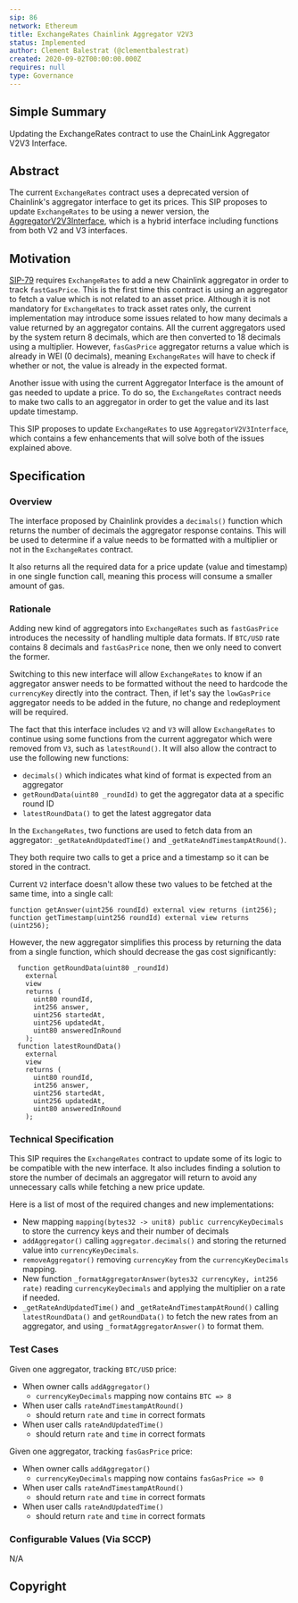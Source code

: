 ```yaml
---
sip: 86
network: Ethereum
title: ExchangeRates Chainlink Aggregator V2V3
status: Implemented
author: Clement Balestrat (@clementbalestrat)
created: 2020-09-02T00:00:00.000Z
requires: null
type: Governance
---
```


## Simple Summary

<!--"If you can't explain it simply, you don't understand it well enough." Simply describe the outcome the proposed changes intends to achieve. This should be non-technical and accessible to a casual community member.-->

Updating the ExchangeRates contract to use the ChainLink Aggregator V2V3 Interface.

## Abstract

<!--A short (~200 word) description of the proposed change, the abstract should clearly describe the proposed change. This is what *will* be done if the SIP is implemented, not *why* it should be done or *how* it will be done. If the SIP proposes deploying a new contract, write, "we propose to deploy a new contract that will do x".-->

The current `ExchangeRates` contract uses a deprecated version of Chainlink's aggregator interface to get its prices. This SIP proposes to update `ExchangeRates` to be using a newer version, the [AggregatorV2V3Interface](https://github.com/smartcontractkit/chainlink/blob/master/evm-contracts/src/v0.6/interfaces/AggregatorV2V3Interface.sol), which is a hybrid interface including functions from both V2 and V3 interfaces.

## Motivation

<!--This is the problem statement. This is the *why* of the SIP. It should clearly explain *why* the current state of the protocol is inadequate.  It is critical that you explain *why* the change is needed, if the SIP proposes changing how something is calculated, you must address *why* the current calculation is inaccurate or wrong. This is not the place to describe how the SIP will address the issue!-->

[SIP-79](https://sips.synthetix.io/sips/sip-79) requires `ExchangeRates` to add a new Chainlink aggregator in order to track `fastGasPrice`. This is the first time this contract is using an aggregator to fetch a value which is not related to an asset price. Although it is not mandatory for `ExchangeRates` to track asset rates only, the current implementation may introduce some issues related to how many decimals a value returned by an aggregator contains.
All the current aggregators used by the system return 8 decimals, which are then converted to 18 decimals using a multiplier.
However, `fasGasPrice` aggregator returns a value which is already in WEI (0 decimals), meaning `ExchangeRates` will have to check if whether or not, the value is already in the expected format.

Another issue with using the current Aggregator Interface is the amount of gas needed to update a price. To do so, the `ExchangeRates` contract needs to make two calls to an aggregator in order to get the value and its last update timestamp.

This SIP proposes to update `ExchangeRates` to use `AggregatorV2V3Interface`, which contains a few enhancements that will solve both of the issues explained above.

## Specification

<!--The specification should describe the syntax and semantics of any new feature, there are five sections
1. Overview
2. Rationale
3. Technical Specification
4. Test Cases
5. Configurable Values
-->

### Overview

<!--This is a high level overview of *how* the SIP will solve the problem. The overview should clearly describe how the new feature will be implemented.-->

The interface proposed by Chainlink provides a `decimals()` function which returns the number of decimals the aggregator response contains. This will be used to determine if a value needs to be formatted with a multiplier or not in the `ExchangeRates` contract.

It also returns all the required data for a price update (value and timestamp) in one single function call, meaning this process will consume a smaller amount of gas.

### Rationale

<!--This is where you explain the reasoning behind how you propose to solve the problem. Why did you propose to implement the change in this way, what were the considerations and trade-offs. The rationale fleshes out what motivated the design and why particular design decisions were made. It should describe alternate designs that were considered and related work. The rationale may also provide evidence of consensus within the community, and should discuss important objections or concerns raised during discussion.-->

Adding new kind of aggregators into `ExchangeRates` such as `fastGasPrice` introduces the necessity of handling multiple data formats. If `BTC/USD` rate contains 8 decimals and `fastGasPrice` none, then we only need to convert the former.

Switching to this new interface will allow `ExchangeRates` to know if an aggregator answer needs to be formatted without the need to hardcode the `currencyKey` directly into the contract. Then, if let's say the `lowGasPrice` aggregator needs to be added in the future, no change and redeployment will be required.

The fact that this interface includes `V2` and `V3` will allow `ExchangeRates` to continue using some functions from the current aggregator which were removed from `V3`, such as `latestRound()`. It will also allow the contract to use the following new functions:

- `decimals()` which indicates what kind of format is expected from an aggregator
- `getRoundData(uint80 _roundId)` to get the aggregator data at a specific round ID
- `latestRoundData()` to get the latest aggregator data

In the `ExchangeRates`, two functions are used to fetch data from an aggregator: `_getRateAndUpdatedTime()` and `_getRateAndTimestampAtRound()`.

They both require two calls to get a price and a timestamp so it can be stored in the contract.

Current `V2` interface doesn't allow these two values to be fetched at the same time, into a single call:

```
function getAnswer(uint256 roundId) external view returns (int256);
function getTimestamp(uint256 roundId) external view returns (uint256);
```

However, the new aggregator simplifies this process by returning the data from a single function, which should decrease the gas cost significantly:

```
  function getRoundData(uint80 _roundId)
    external
    view
    returns (
      uint80 roundId,
      int256 answer,
      uint256 startedAt,
      uint256 updatedAt,
      uint80 answeredInRound
    );
  function latestRoundData()
    external
    view
    returns (
      uint80 roundId,
      int256 answer,
      uint256 startedAt,
      uint256 updatedAt,
      uint80 answeredInRound
    );
```

### Technical Specification

<!--The technical specification should outline the public API of the changes proposed. That is, changes to any of the interfaces Synthetix currently exposes or the creations of new ones.-->

This SIP requires the `ExchangeRates` contract to update some of its logic to be compatible with the new interface. It also includes finding a solution to store the number of decimals an aggregator will return to avoid any unnecessary calls while fetching a new price update.

Here is a list of most of the required changes and new implementations:

- New mapping `mapping(bytes32 -> unit8) public currencyKeyDecimals` to store the currency keys and their number of decimals
- `addAggregator()` calling `aggregator.decimals()` and storing the returned value into `currencyKeyDecimals`.
- `removeAggregator()` removing `currencyKey` from the `currencyKeyDecimals` mapping.
- New function `_formatAggregatorAnswer(bytes32 currencyKey, int256 rate)` reading `currencyKeyDecimals` and applying the multiplier on a rate if needed.
- `_getRateAndUpdatedTime()` and `_getRateAndTimestampAtRound()` calling `latestRoundData()` and `getRoundData()` to fetch the new rates from an aggregator, and using `_formatAggregatorAnswer()` to format them.

### Test Cases

<!--Test cases for an implementation are mandatory for SIPs but can be included with the implementation..-->

Given one aggregator, tracking `BTC/USD` price:

- When owner calls `addAggregator()`
  - `currencyKeyDecimals` mapping now contains `BTC => 8`
- When user calls `rateAndTimestampAtRound()`
  - should return `rate` and `time` in correct formats
- When user calls `rateAndUpdatedTime()`
  - should return `rate` and `time` in correct formats

Given one aggregator, tracking `fasGasPrice` price:

- When owner calls `addAggregator()`
  - `currencyKeyDecimals` mapping now contains `fasGasPrice => 0`
- When user calls `rateAndTimestampAtRound()`
  - should return `rate` and `time` in correct formats
- When user calls `rateAndUpdatedTime()`
  - should return `rate` and `time` in correct formats

### Configurable Values (Via SCCP)

<!--Please list all values configurable via SCCP under this implementation.-->

N/A

## Copyright
